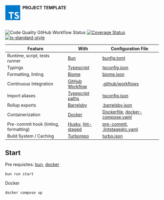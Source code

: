 <div style='display: flex'>
  <img alt='ts icon' width='50' src='https://raw.githubusercontent.com/devicons/devicon/master/icons/typescript/typescript-original.svg'/>
  <span style='font-weight: bold'>&nbsp;&nbsp<strong>PROJECT TEMPLATE</strong></span>
</div>
<br/>

![Code Quality GitHub Workflow Status](https://img.shields.io/github/actions/workflow/status/r1oga/ts-template/code-quality.yaml?branch=main&label=Code%20Quality)
[![Coverage Status](https://coveralls.io/repos/github/r1oga/ts-template/badge.svg?branch=main)](https://coveralls.io/github/r1oga/ts-template?branch=main)
[![js-standard-style](https://img.shields.io/badge/code%20style-standard-brightgreen.svg)](http://standardjs.com)

| Feature                               | With                                                                                            | Configuration File                                                                                                    |
| ------------------------------------- | ----------------------------------------------------------------------------------------------- | --------------------------------------------------------------------------------------------------------------------- |
| Runtime, script, tests runner         | [Bun](https://bun.sh)                                                                           | [bunfig.toml](./bunfig.toml)                                                                                          |
| Typings                               | [Typescript](https://www.typescriptlang.org/)                                                   | [tsconfig.json](./tsconfig.json)                                                                                      |
| Formatting, linting                   | [Biome](https://biomejs.dev/)                                                                   | [biome.json](./biome.json)                                                                                            |
| Continuous Integration                | [GitHub Workflow](https://docs.github.com/en/actions/using-workflows)                           | [.github/workflows](./.github/workflows)                                                                              |
| Import aliases                        | [Typescript paths](https://www.typescriptlang.org/tsconfig#paths)                               | [tsconfig.json](https://github.com/r1oga/ts-template/blob/5d6983a6d28429b9dd256edf40bad5ee48c33d9c/tsconfig.json#L26) |
| Rollup exports                        | [Barrelsby](https://github.com/bencoveney/barrelsby)                                            | [.barrelsby.json](./.barrelsby.json)                                                                                  |
| Containerization                      | [Docker](https://www.docker.com/)                                                               | [Dockerfile](./Dockerfile), [docker-compose.yaml](./docker-compose.yaml)                                              |
| Pre-commit hook (linting, formatting) | [Husky](https://typicode.github.io/husky), [lint-staged](https://github.com/okonet/lint-staged) | [pre-commit](./.husky/pre-commit), [.lintstagedrc.yaml](./.lintstagedrc.yaml)                                         |
| Build System / Caching                | [Turborepo](https://turbo.build)                                                                | [turbo.json](./turbo.json)                                                                                            |

## Start

Pre requisites: [bun](https://bun.sh/docs/installation), [docker](https://docs.docker.com/get-docker/)

```commandline
bun run start
```

Docker

```commandline
docker compose up
```
